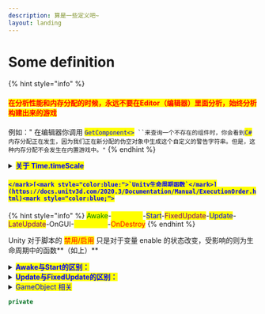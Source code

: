 ```yaml
---
description: 算是一些定义吧~
layout: landing
---
```


# Some definition

{% hint style="info" %}
#### <mark style="color:red;">**在分析性能和内存分配的时候，永远不要在Editor（编辑器）里面分析，始终分析构建出来的游戏**</mark>

例如：" 在编辑器你调用 <mark style="color:blue;">`GetComponent<>`</mark>` ``来查询一个不存在的组件时，你会看到`<mark style="color:blue;">`C#`</mark>`内存分配正在发生，因为我们正在新分配的伪空对象中生成这个自定义的警告字符串。但是，这种内存分配不会发生在内置游戏中。"`
{% endhint %}

<details>

<summary><mark style="color:blue;"><strong>关于 Time.timeScale</strong></mark></summary>

受 <mark style="color:blue;">Time.timeScale</mark> 影响的是与 帧速率（<mark style="color:blue;">Time.deltaTime | Time.fixedDeltaTime</mark> ...）相关的计算 和 协程的 <mark style="color:blue;">`WaitForSeconds`</mark> 还有 和时间相关的 <mark style="color:blue;">FixedUpdate</mark> 函数，若值为 0，则不会调用 <mark style="color:blue;">FixedUpdate</mark> 函数 和 <mark style="color:blue;">`WaitForSeconds`</mark> 的 <mark style="color:blue;">`keepWaiting`</mark> 永远为 <mark style="color:blue;">True</mark> , 即永远等下去，但是相对的可以使用 <mark style="color:blue;">`WaitForSecondsRealtime`</mark> 规避

其他 <mark style="color:blue;">`Update | LateUpdate 并不会受到影响`</mark>

</details>

#### <mark style="color:blue;">``</mark>[<mark style="color:blue;">`Unity生命周期函数`</mark>](https://docs.unity3d.com/2020.3/Documentation/Manual/ExecutionOrder.html)<mark style="color:blue;">``</mark>

{% hint style="info" %}
<mark style="color:green;">Awake</mark>-<mark style="color:yellow;">OnEnable</mark>-<mark style="color:blue;">Start</mark>-<mark style="color:purple;">FixedUpdate</mark>-<mark style="color:blue;">Update</mark>-<mark style="color:purple;">LateUpdate</mark>-OnGUI-<mark style="color:yellow;">OnDisable</mark>-<mark style="color:red;">OnDestroy</mark>
{% endhint %}

Unity 对于脚本的 <mark style="color:red;">禁用/启用</mark> 只是对于变量 enable 的状态改变，受影响的则为生命周期中的函数**（如上）**

<details>

<summary><mark style="color:blue;"><strong>Awake与Start的区别：</strong></mark></summary>

* Awake 在挂载的游戏对象首次激活时候执行，和脚本状态无关
* Start 则在挂载的游戏对象为激活状态且脚本首次激活后在OnEnable函数执行后执行

</details>

<details>

<summary><mark style="color:blue;"><strong>Update与FixedUpdate的区别：</strong></mark></summary>

* Update是每次渲染帧调用一次
* FixedUpdate



</details>

<details>

<summary><mark style="color:blue;">GameObject 相关</mark> </summary>

1. [我们是否保留 Unity自定义 operator == ？](https://blog.unity.com/technology/custom-operator-should-we-keep-it)
2. [不要使用 Unity Objects == Null](https://jacx.net/2015/11/20/dont-use-equals-null-on-unity-objects.html)

Unity对==进行了特殊处理，也就是<mark style="color:blue;">重写了==运算符</mark>（还有<mark style="color:blue;">!=</mark>），更改了其行为，但这样更改有个缺点：就是unity要进行两次对象比较，对象之间相互传递或传递到 <mark style="color:blue;">null</mark> 的速度比预期的慢。所以 用 <mark style="color:blue;">==</mark> 来进行的判 <mark style="color:blue;">null</mark> 的 代价会比预期的昂贵

Unity对象是 由 <mark style="color:blue;">C/C++</mark> 对象包装的，称为<mark style="color:blue;">C#</mark>包装对象。所以当对象被销毁时，底层<mark style="color:blue;">C++</mark>对象也会被销毁，但是<mark style="color:blue;">C#</mark>对象必须等待垃圾回收。这也意味着可能存在<mark style="color:blue;">C#</mark>包装对象包装了一个已经被销毁了的 <mark style="color:blue;">C/C++</mark> 对象，如果将此对象与 <mark style="color:blue;">null</mark> 进行比较的话，在这种情况下， Unity 重载的 <mark style="color:blue;">==</mark> 运算符会返回 <mark style="color:blue;">true</mark>，表示对象已经被销毁，但是如果是把对象转换为 <mark style="color:blue;">C#</mark> 的基类 <mark style="color:blue;">`System.Object`</mark> 的话，则情况相反，如果GC垃圾回收还没有进行。

<mark style="color:blue;">`?? 和 ? 运算符`</mark>的行为与 unity 重载的== 不一致，它们也是做了一个空检查，但那个是做了一个 <mark style="color:blue;">纯 c#</mark> 空检查，所以没法绕过它们去调用Unity重载自定义的空检查，包括类似情况的还有 <mark style="color:blue;">`is 和 as 运算符`</mark>，还有下面的例子

因此，建议在判断为 <mark style="color:blue;">null</mark> 的时候使用&#x20;

```csharp
void isVaild(UnityObject obj)
{
    if (obj) // 理由是 UnityObject 对象实现了 对 Bool 的隐式（implicit）转换
    {
        Destroy(obj);
        obj = null;      // 这样写比较安全
    }
}
```

```csharp
public class GameObjectIsNull : MonoBehaviour
{
  private void Awake()
  {
    object o1 = 1, o2 = 1;
    if (o1 == o2) print($"o == 1");                  // × 等于运算 == 对于值类型是计算的值，对于引用类型则是计算的地址
    else print("o1 != o2");                          // √ 判断会进这里(this way)，因为两个对象地址不同

    GameObject go = new GameObject();
    DestroyImmediate(go);

    if (go == null) print($"go是：{go}");             // √ 原因是 GameObject 重载了 == 运算
    if (ReferenceEquals(go, null)) print("RE go");   // × 地址不一样

    object oo = (object)go;
    print($"oo是：{oo}");                             // 一样是 null
    
    if (oo.Equals(null)) print("oo.Equals(null)");   // √ Equals是比较的值
    if (oo is null) print("oo is null");             // × is 是会忽略对象的所有重载，真正意义的去检查这个对象类型的
    if (oo == null) print("oo == null");             // × 由于这里是转换为 System.Object, 所以也屏蔽了子类go写的重载，和 is 有异曲同工之妙
    if (ReferenceEquals(oo, null)) print("RE oo");   // × 该方法直接调用的 == 进行判断返回，引用类型判断的引用地址，不一样

    object oc = null; print(oc == null);             // √
  }
}
```

![](../../.gitbook/assets/Snipaste\_2022-07-10\_13-02-31.png) -- [<mark style="color:blue;">详阅 object.cs</mark>](https://referencesource.microsoft.com/#mscorlib/system/object.cs)<mark style="color:blue;"></mark>



</details>

```csharp
private 
```



